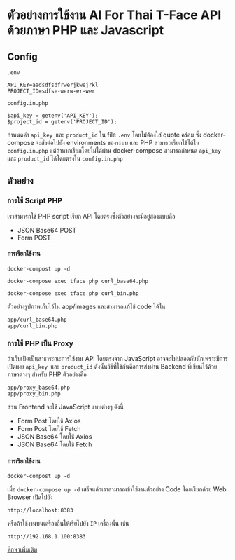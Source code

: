 # ตัวอย่างการใข้งาน AI For Thai T-Face API ด้วยภาษา PHP และ Javascript

## Config

```
.env
```

```
API_KEY=aadsdfsdfrwerjkwejrkl
PROJECT_ID=sdfse-werw-er-wer
```

```
config.in.php

$api_key = getenv('API_KEY');
$project_id = getenv('PROJECT_ID');
```

กำหนดค่า `api_key `และ `product_id` ใน file `.env` โดยไม่ต้องใส่ quote คร่อม ซึ่ง docker-compose จะส่งต่อไปยัง environments ของระบบ และ PHP สามารถเรียกใข้ได้ใน  `config.in.php` แต่ถ้าหากเรียกโดยไม่ได้ผ่าน docker-compose  สามารถกำหนด `api_key `และ `product_id` ได้โดยตรงใน `config.in.php` 

## ตัวอย่าง

### การใช้ Script PHP

เราสามารถใช้  PHP script เรียก API  โดยตรงซึ่งตัวอย่างจะมีอยู่สองแบบคือ

- JSON Base64  POST
- Form POST

#### การเรียกใช้งาน

```
docker-compost up -d

docker-compose exec tface php curl_base64.php

docker-compose exec tface php curl_bin.php

```

ตัวอย่างรูปภาพเก็บไว้ใน app/images และสามารถแก้ไข้ code ได้ใน

```
app/curl_base64.php
app/curl_bin.php

```

### การใช้ PHP เป็น Proxy 

ถ้าเว็บเปิดเป็นสาธาระณะการใช้งาน API โดยตรงจาก JavaScript อาจจะไม่ปลอดภัยนักเพราะมีการเปิดเผย `api_key `และ `product_id` ดังนั้นวิธีที่ใช้กันคือการส่งผ่าน Backend ที่เขียนไว้ด้วยภาษาต่างๆ สำหรับ PHP ตัวอย่างคือ

```
app/proxy_base64.php
app/proxy_bin.php

```
ส่วน Frontend จะใช้ JavaScript แบบต่างๆ ดังนี้

- Form Post โดยใช้ Axios
- Form Post โดยใช้ Fetch
- JSON Base64 โดยใช้ Axios
- JSON Base64 โดยใช้ Fetch

#### การเรียกใช้งาน

```
docker-compost up -d
```

เมื่อ `docker-compose up -d` เสร็จแล้วเราสามารถเข้าใช้งานตัวอย่าง Code โดยเรียกด้วย Web Browser เปิดไปยัง

```
http://localhost:8383
```

หรือถ้าใช้งานบนเครื่องอื่นให้เรียไปยัง `IP` เครื่องนั้น เช่น

```
http://192.168.1.100:8383
```

[ศึกษาเพิ่มเติม](https://aiforthai.in.th)
